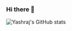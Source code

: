 ### Hi there 👋
![Yashraj's GitHub stats](https://github-readme-stats.vercel.app/api?username=yashraj2003e&show_icons=true&theme=github_dark)

